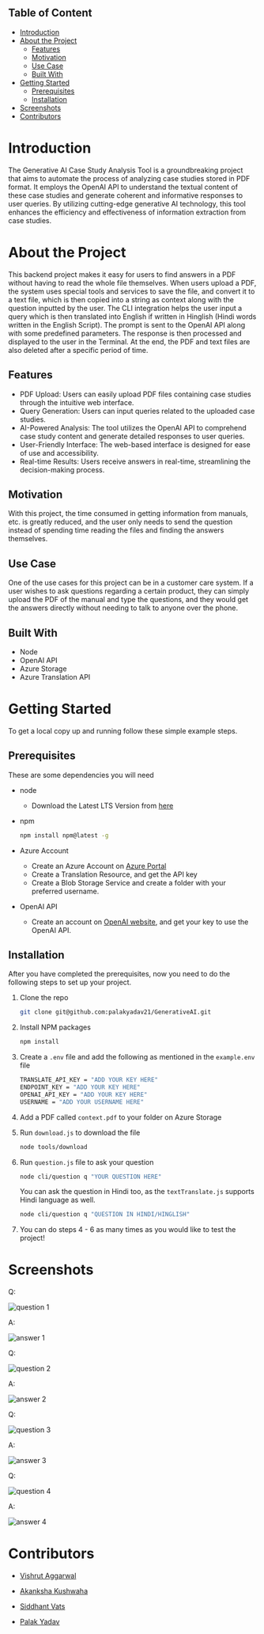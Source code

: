 ## Table of Content

- [Introduction](#introduction)
- [About the Project](#about-the-project)
    - [Features](#features)
    - [Motivation](#motivation)
    - [Use Case](#use-case)
    - [Built With](#built-with)
- [Getting Started](#getting-started)
    - [Prerequisites](#prerequisites)
    - [Installation](#installation)
- [Screenshots](#screenshots)
- [Contributors](#contributors)

# Introduction

The Generative AI Case Study Analysis Tool is a groundbreaking project that aims to automate the process of analyzing case studies stored in PDF format. It employs the OpenAI API to understand the textual content of these case studies and generate coherent and informative responses to user queries. By utilizing cutting-edge generative AI technology, this tool enhances the efficiency and effectiveness of information extraction from case studies.

# About the Project 

This backend project makes it easy for users to find answers in a PDF without having to read the whole file themselves. When users upload a PDF, the system uses special tools and services to save the file, and convert it to a text file, which is then copied into a string as context along with the question inputted by the user. The CLI integration helps the user input a query which is then translated into English if written in Hinglish (Hindi words written in the English Script). The prompt is sent to the OpenAI API along with some predefined parameters. The response is then processed and displayed to the user in the Terminal. At the end, the PDF and text files are also deleted after a specific period of time.

## Features

- PDF Upload: Users can easily upload PDF files containing case studies through the intuitive web interface.
- Query Generation: Users can input queries related to the uploaded case studies.
- AI-Powered Analysis: The tool utilizes the OpenAI API to comprehend case study content and generate detailed responses to user queries.
- User-Friendly Interface: The web-based interface is designed for ease of use and accessibility.
- Real-time Results: Users receive answers in real-time, streamlining the decision-making process.


## Motivation

With this project, the time consumed in getting information from manuals, etc. is greatly reduced, and the user only needs to send the question instead of spending time reading the files and finding the answers themselves. 


## Use Case

One of the use cases for this project can be in a customer care system. If a user wishes to ask questions regarding a certain product, they can simply upload the PDF of the manual and type the questions, and they would get the answers directly without needing to talk to anyone over the phone.


## Built With

- Node
- OpenAI API
- Azure Storage
- Azure Translation API


# Getting Started

To get a local copy up and running follow these simple example steps.

## Prerequisites

These are some dependencies you will need
* node
    - Download the Latest LTS Version from [here](https://nodejs.org/en/download)

* npm

  ```sh
  npm install npm@latest -g
  ```

* Azure Account
    - Create an Azure Account on [Azure Portal](https://portal.azure.com/) 
    - Create a Translation Resource, and get the API key
    - Create a Blob Storage Service and create a folder with your preferred username.

* OpenAI API 
    - Create an account on [OpenAI website](https://openai.com/), and get your key to use the OpenAI API.

## Installation

After you have completed the prerequisites, now you need to do the following steps to set up your project.

1. Clone the repo

   ```sh
   git clone git@github.com:palakyadav21/GenerativeAI.git
   ````

2. Install NPM packages

   ```sh
   npm install
   ```

3. Create a `.env` file and add the following as mentioned in the `example.env` file

    ```sh
    TRANSLATE_API_KEY = "ADD YOUR KEY HERE"
    ENDPOINT_KEY = "ADD YOUR KEY HERE"
    OPENAI_API_KEY = "ADD YOUR KEY HERE"
    USERNAME = "ADD YOUR USERNAME HERE"
    ```

4. Add a PDF called `context.pdf` to your folder on Azure Storage

5. Run `download.js` to download the file

    ```sh
    node tools/download
    ```

6. Run `question.js` file to ask your question

    ```sh
    node cli/question q "YOUR QUESTION HERE"
    ```

    You can ask the question in Hindi too, as the `textTranslate.js` supports Hindi language as well.

    ```sh
    node cli/question q "QUESTION IN HINDI/HINGLISH"
    ```

7. You can do steps 4 - 6 as many times as you would like to test the project!

# Screenshots

Q:

![question 1](./images/q1.png)

A:

![answer 1](./images/a1.png)


Q:

![question 2](./images/q2.png)

A:

![answer 2](./images/a2.png)


Q:

![question 3](./images/q3.png)

A:

![answer 3](./images/a3.png)


Q:

![question 4](./images/q4.png)

A:

![answer 4](./images/a4.png)




# Contributors

- [Vishrut Aggarwal](https://github.com/VishrutAggarwal/)

- [Akanksha Kushwaha](https://github.com/aku1310/)

- [Siddhant Vats](https://github.com/siddhantvats05/)

- [Palak Yadav](https://github.com/palakyadav21/)
